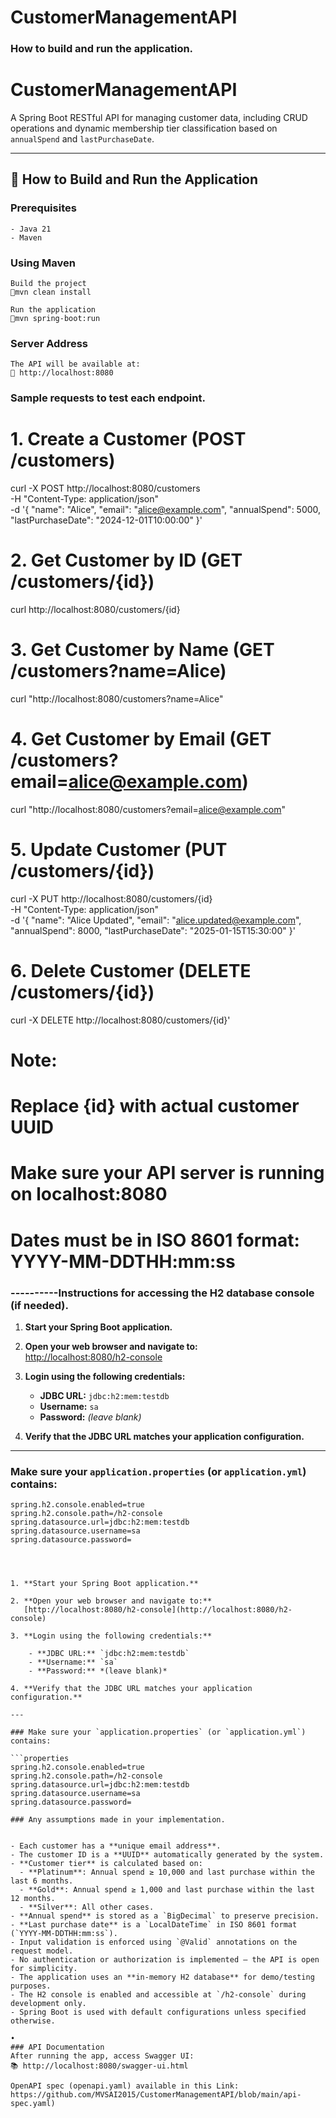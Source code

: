 # CustomerManagementAPI
### How to build and run the application.
# CustomerManagementAPI

A Spring Boot RESTful API for managing customer data, including CRUD operations and dynamic membership tier classification based on `annualSpend` and `lastPurchaseDate`.

---

## 🚀 How to Build and Run the Application

### Prerequisites
```
- Java 21
- Maven
```

### Using Maven

```
Build the project
📍mvn clean install

Run the application
📍mvn spring-boot:run
```
### Server Address
```
The API will be available at:
📍 http://localhost:8080
```
### Sample requests to test each endpoint.


# 1. Create a Customer (POST /customers)
curl -X POST http://localhost:8080/customers \
-H "Content-Type: application/json" \
-d '{
"name": "Alice",
"email": "alice@example.com",
"annualSpend": 5000,
"lastPurchaseDate": "2024-12-01T10:00:00"
}'

# 2. Get Customer by ID (GET /customers/{id})
curl http://localhost:8080/customers/{id}

# 3. Get Customer by Name (GET /customers?name=Alice)
curl "http://localhost:8080/customers?name=Alice"

# 4. Get Customer by Email (GET /customers?email=alice@example.com)
curl "http://localhost:8080/customers?email=alice@example.com"

# 5. Update Customer (PUT /customers/{id})
curl -X PUT http://localhost:8080/customers/{id} \
-H "Content-Type: application/json" \
-d '{
"name": "Alice Updated",
"email": "alice.updated@example.com",
"annualSpend": 8000,
"lastPurchaseDate": "2025-01-15T15:30:00"
}'

# 6. Delete Customer (DELETE /customers/{id})
curl -X DELETE http://localhost:8080/customers/{id}'

# Note:
# Replace {id} with actual customer UUID
# Make sure your API server is running on localhost:8080
# Dates must be in ISO 8601 format: YYYY-MM-DDTHH:mm:ss


### ----------Instructions for accessing the H2 database console (if needed).



1. **Start your Spring Boot application.**

2. **Open your web browser and navigate to:**  
   [http://localhost:8080/h2-console](http://localhost:8080/h2-console)

3. **Login using the following credentials:**

    - **JDBC URL:** `jdbc:h2:mem:testdb`
    - **Username:** `sa`
    - **Password:** *(leave blank)*

4. **Verify that the JDBC URL matches your application configuration.**

---

### Make sure your `application.properties` (or `application.yml`) contains:

```properties
spring.h2.console.enabled=true
spring.h2.console.path=/h2-console
spring.datasource.url=jdbc:h2:mem:testdb
spring.datasource.username=sa
spring.datasource.password=




1. **Start your Spring Boot application.**

2. **Open your web browser and navigate to:**  
   [http://localhost:8080/h2-console](http://localhost:8080/h2-console)

3. **Login using the following credentials:**

    - **JDBC URL:** `jdbc:h2:mem:testdb`
    - **Username:** `sa`
    - **Password:** *(leave blank)*

4. **Verify that the JDBC URL matches your application configuration.**

---

### Make sure your `application.properties` (or `application.yml`) contains:

```properties
spring.h2.console.enabled=true
spring.h2.console.path=/h2-console
spring.datasource.url=jdbc:h2:mem:testdb
spring.datasource.username=sa
spring.datasource.password=

### Any assumptions made in your implementation.


- Each customer has a **unique email address**.
- The customer ID is a **UUID** automatically generated by the system.
- **Customer tier** is calculated based on:
  - **Platinum**: Annual spend ≥ 10,000 and last purchase within the last 6 months.
  - **Gold**: Annual spend ≥ 1,000 and last purchase within the last 12 months.
  - **Silver**: All other cases.
- **Annual spend** is stored as a `BigDecimal` to preserve precision.
- **Last purchase date** is a `LocalDateTime` in ISO 8601 format (`YYYY-MM-DDTHH:mm:ss`).
- Input validation is enforced using `@Valid` annotations on the request model.
- No authentication or authorization is implemented — the API is open for simplicity.
- The application uses an **in-memory H2 database** for demo/testing purposes.
- The H2 console is enabled and accessible at `/h2-console` during development only.
- Spring Boot is used with default configurations unless specified otherwise.

•
### API Documentation
After running the app, access Swagger UI:
📚 http://localhost:8080/swagger-ui.html

OpenAPI spec (openapi.yaml) available in this Link: https://github.com/MVSAI2015/CustomerManagementAPI/blob/main/api-spec.yaml)